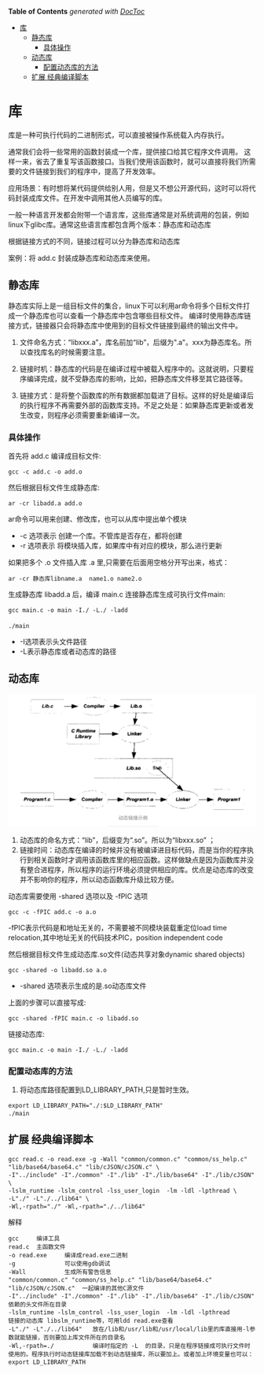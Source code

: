 <!-- START doctoc generated TOC please keep comment here to allow auto update -->
<!-- DON'T EDIT THIS SECTION, INSTEAD RE-RUN doctoc TO UPDATE -->
**Table of Contents**  *generated with [DocToc](https://github.com/thlorenz/doctoc)*

- [库](#%E5%BA%93)
  - [静态库](#%E9%9D%99%E6%80%81%E5%BA%93)
    - [具体操作](#%E5%85%B7%E4%BD%93%E6%93%8D%E4%BD%9C)
  - [动态库](#%E5%8A%A8%E6%80%81%E5%BA%93)
    - [配置动态库的方法](#%E9%85%8D%E7%BD%AE%E5%8A%A8%E6%80%81%E5%BA%93%E7%9A%84%E6%96%B9%E6%B3%95)
  - [扩展 经典编译脚本](#%E6%89%A9%E5%B1%95-%E7%BB%8F%E5%85%B8%E7%BC%96%E8%AF%91%E8%84%9A%E6%9C%AC)

<!-- END doctoc generated TOC please keep comment here to allow auto update -->

# 库
库是一种可执行代码的二进制形式，可以直接被操作系统载入内存执行。

通常我们会将一些常用的函数封装成一个库，提供接口给其它程序文件调用。
这样一来，省去了重复写该函数接口。当我们使用该函数时，就可以直接将我们所需要的文件链接到我们的程序中，提高了开发效率。

应用场景：有时想将某代码提供给别人用，但是又不想公开源代码，这时可以将代码封装成库文件。在开发中调用其他人员编写的库。

一般一种语言开发都会附带一个语言库，这些库通常是对系统调用的包装，例如linux下glibc库。通常这些语言库都包含两个版本：静态库和动态库

根据链接方式的不同，链接过程可以分为静态库和动态库


案例：将 add.c 封装成静态库和动态库来使用。

## 静态库
静态库实际上是一组目标文件的集合，linux下可以利用ar命令将多个目标文件打成一个静态库也可以查看一个静态库中包含哪些目标文件。
编译时使用静态库链接方式，链接器只会将静态库中使用到的目标文件链接到最终的输出文件中。

1. 文件命名方式：“libxxx.a”，库名前加“lib”，后缀为".a"。xxx为静态库名。所以查找库名的时候需要注意。

2. 链接时机：静态库的代码是在编译过程中被载入程序中的。这就说明，只要程序编译完成，就不受静态库的影响，比如，把静态库文件移至其它路径等。

3. 链接方式：是将整个函数库的所有数据都加载进了目标。这样的好处是编译后的执行程序不再需要外部的函数库支持。不足之处是：如果静态库更新或者发生改变，则程序必须需要重新编译一次。

### 具体操作
首先将 add.c 编译成目标文件:
```shell script
gcc -c add.c -o add.o
```

然后根据目标文件生成静态库:
```shell script
ar -cr libadd.a add.o
```
ar命令可以用来创建、修改库，也可以从库中提出单个模块

* -c 选项表示 创建一个库。不管库是否存在，都将创建
* -r 选项表示 将模块插入库，如果库中有对应的模块，那么进行更新

如果把多个 .o 文件插入库 .a 里,只需要在后面用空格分开写出来，格式：
```shell script
ar -cr 静态库libname.a  name1.o name2.o
```

生成静态库 libadd.a 后，编译 main.c 连接静态库生成可执行文件main:

```shell script
gcc main.c -o main -I./ -L./ -ladd

./main
```
* -I选项表示头文件路径
* -L表示静态库或者动态库的路径


## 动态库
![](.lib_images/dynamic_process.png)

1. 动态库的命名方式：“lib”，后缀变为“.so”。所以为“libxxx.so” ；
2. 链接时间：动态库在编译的时候并没有被编译进目标代码，而是当你的程序执行到相关函数时才调用该函数库里的相应函数。这样做缺点是因为函数库并没有整合进程序，所以程序的运行环境必须提供相应的库。优点是动态库的改变并不影响你的程序，所以动态函数库升级比较方便。


动态库需要使用 -shared 选项以及 -fPIC 选项
```shell script
gcc -c -fPIC add.c -o a.o
```
-fPIC表示代码是和地址无关的，不需要被不同模块装载重定位load time relocation,其中地址无关的代码技术PIC，position independent code

然后根据目标文件生成动态库.so文件(动态共享对象dynamic shared objects)
```shell script
gcc -shared -o libadd.so a.o
```
* -shared 选项表示生成的是.so动态库文件

上面的步骤可以直接写成:
```shell script
gcc -shared -fPIC main.c -o libadd.so
```

链接动态库:
```shell script
gcc main.c -o main -I./ -L./ -ladd
```

### 配置动态库的方法
1. 将动态库路径配置到LD_LIBRARY_PATH,只是暂时生效。
```shell script
export LD_LIBRARY_PATH="./:$LD_LIBRARY_PATH"
./main
```

## 扩展 经典编译脚本
```shell script
gcc read.c -o read.exe -g -Wall "common/common.c" "common/ss_help.c" "lib/base64/base64.c" "lib/cJSON/cJSON.c" \
-I"../include" -I"./common" -I"./lib" -I"./lib/base64" -I"./lib/cJSON"  \
-lslm_runtime -lslm_control -lss_user_login  -lm -ldl -lpthread \
-L"./" -L"./../lib64" \
-Wl,-rpath="./" -Wl,-rpath="./../lib64"
```
解释
```shell script
gcc     编译工具
read.c  主函数文件
-o read.exe     编译成read.exe二进制
-g              可以使用gdb调试
-Wall           生成所有警告信息
"common/common.c" "common/ss_help.c" "lib/base64/base64.c" "lib/cJSON/cJSON.c"  一起编译的其他C源文件
-I"../include" -I"./common" -I"./lib" -I"./lib/base64" -I"./lib/cJSON"          依赖的头文件所在目录
-lslm_runtime -lslm_control -lss_user_login  -lm -ldl -lpthread                 链接的动态库 libslm_runtime等，可用ldd read.exe查看
-L"./" -L"./../lib64"   放在/lib和/usr/lib和/usr/local/lib里的库直接用-l参数就能链接，否则要加上库文件所在的目录名
-Wl,-rpath=./           编译时指定的 -L  的目录，只是在程序链接成可执行文件时使用的。程序执行时动态链接库加载不到动态链接库，所以要加上。或者加上环境变量也可以：export LD_LIBRARY_PATH
```
